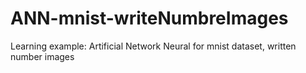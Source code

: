 # ANN-mnist-writeNumbreImages
Learning example: Artificial Network Neural for mnist dataset, written number images
